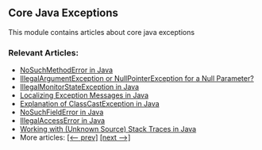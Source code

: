 ## Core Java Exceptions

This module contains articles about core java exceptions

### Relevant Articles:
- [NoSuchMethodError in Java](https://www.baeldung.com/java-nosuchmethod-error)
- [IllegalArgumentException or NullPointerException for a Null Parameter?](https://www.baeldung.com/java-illegalargumentexception-or-nullpointerexception)
- [IllegalMonitorStateException in Java](https://www.baeldung.com/java-illegalmonitorstateexception)
- [Localizing Exception Messages in Java](https://www.baeldung.com/java-localize-exception-messages)
- [Explanation of ClassCastException in Java](https://www.baeldung.com/java-classcastexception)
- [NoSuchFieldError in Java](https://www.baeldung.com/java-nosuchfielderror)
- [IllegalAccessError in Java](https://www.baeldung.com/java-illegalaccesserror)
- [Working with (Unknown Source) Stack Traces in Java](https://www.baeldung.com/java-unknown-source-stack-trace)
- More articles: [[<-- prev]](../core-java-exceptions-2) [[next -->]](../core-java-exceptions-4)

